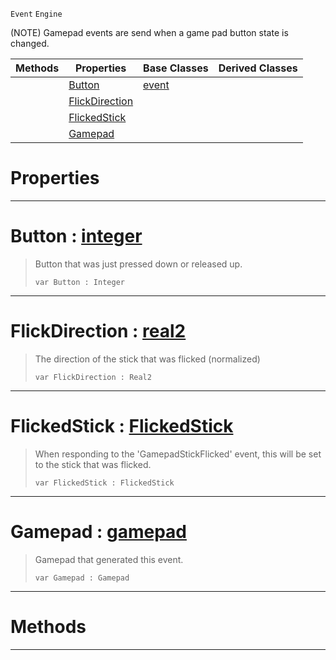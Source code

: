  `Event` `Engine`



(NOTE) Gamepad events are send when a game pad button state is changed.

|Methods|Properties|Base Classes|Derived Classes|
|---|---|---|---|
| |[ Button](https://github.com/ZilchEngine/ZilchDocs/blob/master/code_reference/class_reference/gamepadevent.markdown#button-zero-engine-docum)|[event](https://github.com/ZilchEngine/ZilchDocs/blob/master/code_reference/class_reference/event.markdown)| |
| |[ FlickDirection](https://github.com/ZilchEngine/ZilchDocs/blob/master/code_reference/class_reference/gamepadevent.markdown#flickdirection-zero-engi)| | |
| |[ FlickedStick](https://github.com/ZilchEngine/ZilchDocs/blob/master/code_reference/class_reference/gamepadevent.markdown#flickedstick-zero-engine)| | |
| |[ Gamepad](https://github.com/ZilchEngine/ZilchDocs/blob/master/code_reference/class_reference/gamepadevent.markdown#gamepad-zero-engine-docu)| | |


 #  Properties


---  
 #  Button : [integer](https://github.com/ZilchEngine/ZilchDocs/blob/master/code_reference/nada_base_types/integer.markdown)

> Button that was just pressed down or released up.
> ``` lang=cpp, name=Nada
> var Button : Integer


---  
 #  FlickDirection : [real2](https://github.com/ZilchEngine/ZilchDocs/blob/master/code_reference/nada_base_types/real2.markdown)

> The direction of the stick that was flicked (normalized)
> ``` lang=cpp, name=Nada
> var FlickDirection : Real2


---  
 #  FlickedStick : [FlickedStick](https://github.com/ZilchEngine/ZilchDocs/blob/master/code_reference/enum_reference.markdown#flickedstick)

> When responding to the 'GamepadStickFlicked' event, this will be set to the stick that was flicked.
> ``` lang=cpp, name=Nada
> var FlickedStick : FlickedStick


---  
 #  Gamepad : [gamepad](https://github.com/ZilchEngine/ZilchDocs/blob/master/code_reference/class_reference/gamepad.markdown)

> Gamepad that generated this event.
> ``` lang=cpp, name=Nada
> var Gamepad : Gamepad


---  
 #  Methods


---  
 

 